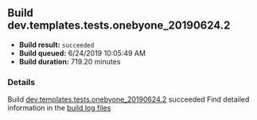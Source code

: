 ## Build dev.templates.tests.onebyone_20190624.2
- **Build result:** `succeeded`
- **Build queued:** 6/24/2019 10:05:49 AM
- **Build duration:** 719.20 minutes
### Details
Build [dev.templates.tests.onebyone_20190624.2](https://winappstudio.visualstudio.com/web/build.aspx?pcguid=a4ef43be-68ce-4195-a619-079b4d9834c2&builduri=vstfs%3a%2f%2f%2fBuild%2fBuild%2f28842) succeeded
Find detailed information in the [build log files](https://uwpctdiags.blob.core.windows.net/buildlogs/dev.templates.tests.onebyone_20190624.2_logs.zip)
